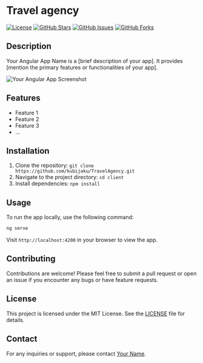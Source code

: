 

# Travel agency

[![License](https://img.shields.io/badge/license-MIT-blue.svg)](https://opensource.org/licenses/MIT)
[![GitHub Stars](https://img.shields.io/github/stars/yourusername/your-angular-app.svg)](https://github.com/yourusername/your-angular-app/stargazers)
[![GitHub Issues](https://img.shields.io/github/issues/yourusername/your-angular-app.svg)](https://github.com/yourusername/your-angular-app/issues)
[![GitHub Forks](https://img.shields.io/github/forks/yourusername/your-angular-app.svg)](https://github.com/yourusername/your-angular-app/network)

## Description

Your Angular App Name is a [brief description of your app]. It provides [mention the primary features or functionalities of your app].

![Your Angular App Screenshot](/path/to/screenshot.png)

## Features

- Feature 1
- Feature 2
- Feature 3
- ...

## Installation

1. Clone the repository: `git clone https://github.com/kubijaku/TravelAgency.git`
2. Navigate to the project directory: `cd client`
3. Install dependencies: `npm install`

## Usage

To run the app locally, use the following command:

```bash
ng serve
```

Visit `http://localhost:4200` in your browser to view the app.

## Contributing

Contributions are welcome! Please feel free to submit a pull request or open an issue if you encounter any bugs or have feature requests.

## License

This project is licensed under the MIT License. See the [LICENSE](LICENSE) file for details.

## Contact

For any inquiries or support, please contact [Your Name](kubijaku11@gmail.com).
